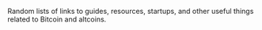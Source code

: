 Random lists of links to guides, resources, startups, and other useful things related to Bitcoin and altcoins.
